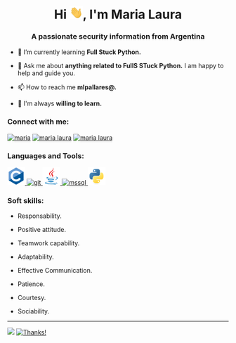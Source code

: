 

<h1 align="center">Hi <img src="https://raw.githubusercontent.com/parth-27/parth-27/master/Hi.gif" width="30px">, I'm Maria Laura</h1>
<h3 align="center">A passionate security information from Argentina</h3>


- 🌱 I’m currently learning **Full Stuck Python.**

- 💬 Ask me about **anything related to FullS STuck Python.** I am happy to help and guide you.

- 📫 How to reach me **mlpallares@.**

- :book: I'm always **willing to learn.**

<h3 align="left">Connect with me:</h3>
<p align="left">
<a href="https://twitter.com/Mialali?s=20" target="blank"><img align="center" src="https://raw.githubusercontent.com/rahuldkjain/github-profile-readme-generator/master/src/images/icons/Social/twitter.svg" alt="maria" height="30" width="40" /></a>
<a href="https://linkedin.com/in/maria-laura-pallares-2a00b6191" target="blank"><img align="center" src="https://raw.githubusercontent.com/rahuldkjain/github-profile-readme-generator/master/src/images/icons/Social/linked-in-alt.svg" alt="maria laura" height="30" width="40" /></a>
<a href="https://facebook.com/maria.l.pallarestinti" target="blank"><img align="center" src="https://raw.githubusercontent.com/rahuldkjain/github-profile-readme-generator/master/src/images/icons/Social/facebook.svg" alt="maria laura" height="30" width="40" /></a>
</p>

<h3 align="left">Languages and Tools:</h3>
<p align="left"> <a href="https://www.cprogramming.com/" target="_blank"> <img src="https://raw.githubusercontent.com/devicons/devicon/master/icons/c/c-original.svg" alt="c" width="40" height="40"/> </a> <a href="https://git-scm.com/" target="_blank"> <img src="https://www.vectorlogo.zone/logos/git-scm/git-scm-icon.svg" alt="git" width="40" height="40"/> </a> <a href="https://www.java.com" target="_blank"> <img src="https://raw.githubusercontent.com/devicons/devicon/master/icons/java/java-original.svg" alt="java" width="40" height="40"/> </a> <a href="https://www.microsoft.com/en-us/sql-server" target="_blank"> <img src="https://www.svgrepo.com/show/303229/microsoft-sql-server-logo.svg" alt="mssql" width="40" height="40"/> </a> <a href="https://www.python.org" target="_blank"> <img src="https://raw.githubusercontent.com/devicons/devicon/master/icons/python/python-original.svg" alt="python" width="40" height="40"/> </a> </p>

<h3 align="left">Soft skills:</h3>

-  Responsability.

-  Positive attitude.

-  Teamwork capability.    

-  Adaptability.

-  Effective Communication.

-  Patience.

-  Courtesy.

-  Sociability.

---

<img src="https://komarev.com/ghpvc/?username=mlpallaresxD&color=blue">  [![Thanks!](https://img.shields.io/badge/Thanks%20for%20visiting-!-blue.svg)](https://verma-anushka.github.io/mlpallares/)
